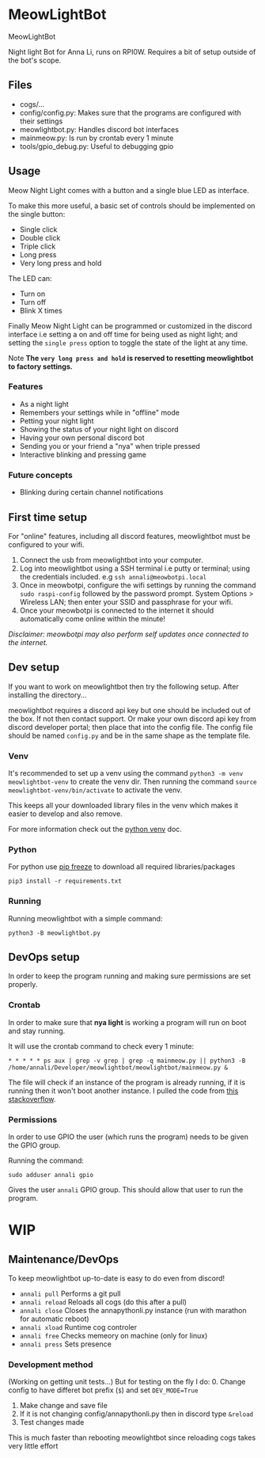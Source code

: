 # MeowLightBot
MeowLightBot

Night light Bot for Anna Li, runs on RPI0W. Requires a bit of setup outside of the bot's scope.

## Files

* cogs/...
* config/config.py:    Makes sure that the programs are configured with their settings
* meowlightbot.py:     Handles discord bot interfaces
* mainmeow.py:         Is run by crontab every 1 minute
* tools/gpio_debug.py: Useful to debugging gpio

## Usage

Meow Night Light comes with a button and a single blue LED as interface.

To make this more useful, a basic set of controls should be implemented on the single button:

* Single click
* Double click
* Triple click
* Long press
* Very long press and hold

The LED can:

* Turn on
* Turn off
* Blink X times

Finally Meow Night Light can be programmed or customized in the discord interface
i.e setting a on and off time for being used as night light; and setting the `single press`
option to toggle the state of the light at any time.

Note **The `very long press and hold` is reserved to resetting meowlightbot to factory settings.**

### Features

* As a night light
* Remembers your settings while in "offline" mode
* Petting your night light
* Showing the status of your night light on discord
* Having your own personal discord bot
* Sending you or your friend a "nya" when triple pressed
* Interactive blinking and pressing game

### Future concepts

* Blinking during certain channel notifications

## First time setup

For "online" features, including all discord features, meowlightbot must be configured to your wifi.

1. Connect the usb from meowlightbot into your computer.
2. Log into meowlightbot using a SSH terminal i.e putty or terminal; using the credentials included. e.g `ssh annali@meowbotpi.local`
3. Once in meowbotpi, configure the wifi settings by running the command `sudo raspi-config` followed by the password prompt.
System Options > Wireless LAN; then enter your SSID and passphrase for your wifi.
4. Once your meowbotpi is connected to the internet it should automatically come online within the minute!

*Disclaimer: meowbotpi may also perform self updates once connected to the internet.*

## Dev setup

If you want to work on meowlightbot then try the following setup. After installing the directory...

meowlightbot requires a discord api key but one should be included out of the box. If not then contact support.
Or make your own discord api key from discord developer portal; then place that into the config file. The config
file should be named `config.py` and be in the same shape as the template file.

### Venv

It's recommended to set up a venv using the command `python3 -m venv meowlightbot-venv` to create the venv dir.
Then running the command `source meowlightbot-venv/bin/activate` to activate the venv.

This keeps all your downloaded library files in the venv which makes it easier to develop and also remove.

For more information check out the [python venv](https://packaging.python.org/en/latest/guides/installing-using-pip-and-virtual-environments/) doc.

### Python

For python use [pip freeze](https://pip.pypa.io/en/stable/reference/pip_freeze/) to download all required libraries/packages

`pip3 install -r requirements.txt`

### Running

Running meowlightbot with a simple command:

`python3 -B meowlightbot.py`

## DevOps setup

In order to keep the program running and making sure permissions are set properly.

### Crontab

In order to make sure that **nya light** is working a program will run on boot and stay running.

It will use the crontab command to check every 1 minute:

	* * * * * ps aux | grep -v grep | grep -q mainmeow.py || python3 -B /home/annali/Developer/meowlightbot/meowlightbot/mainmeow.py &

The file will check if an instance of the program is already running, if it is running then
it won't boot another instance. I pulled the code from
[this stackoverflow](https://stackoverflow.com/questions/298760/how-to-make-sure-an-application-keeps-running-on-linux).

### Permissions

In order to use GPIO the user (which runs the program) needs to be given the GPIO group.

Running the command:

	sudo adduser annali gpio

Gives the user `annali` GPIO group. This should allow that user to run the program.


# WIP

## Maintenance/DevOps

To keep meowlightbot up-to-date is easy to do even from discord!

* `annali pull` Performs a git pull
* `annali reload` Reloads all cogs (do this after a pull)
* `annali close` Closes the annapythonli.py instance (run with marathon for automatic reboot)
* `annali xload` Runtime cog controler
* `annali free` Checks memeory on machine (only for linux)
* `annali press` Sets presence

### Development method

(Working on getting unit tests...) But for testing on the fly I do:
0. Change config to have differet bot prefix (`$`) and set `DEV_MODE=True`
1. Make change and save file
2. If it is not changing config/annapythonli.py then in discord type `&reload`
3. Test changes made

This is much faster than rebooting meowlightbot since reloading cogs takes very little effort
